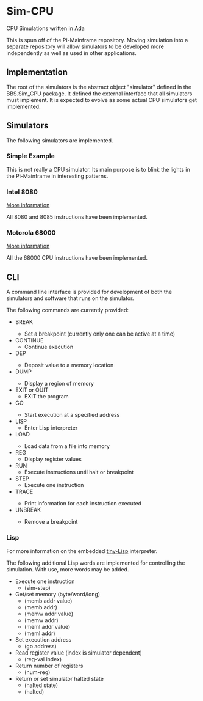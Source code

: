 # Sim-CPU
CPU Simulations written in Ada

This is spun off of the Pi-Mainframe repository.  Moving simulation into
a separate repository will allow simulators to be developed more independently
as well as used in other applications.

## Implementation
The root of the simulators is the abstract object "simulator" defined in the
BBS.Sim_CPU package.  It defined the external interface that all simulators
must implement.  It is expected to evolve as some actual CPU simulators get
implemented.

## Simulators
The following simulators are implemented.

### Simple Example
This is not really a CPU simulator.  Its main purpose is to blink the lights
in the Pi-Mainframe in interesting patterns.

### Intel 8080
[More information](https://github.com/BrentSeidel/Sim-CPU/tree/main/src/i8080/README.md)

All 8080 and 8085 instructions have been implemented.

### Motorola 68000
[More information](https://github.com/BrentSeidel/Sim-CPU/tree/main/src/m68000/README.md)

All the 68000 CPU instructions have been implemented.

## CLI
A command line interface is provided for development of both the simulators
and software that runs on the simulator.

The following commands are currently provided:
-  BREAK <addr>
    -    Set a breakpoint (currently only one can be active at a time)
-  CONTINUE
    -    Continue execution
-  DEP <addr> <value>
    -    Deposit value to a memory location
-  DUMP <addr>
    -    Display a region of memory
-  EXIT or QUIT
    -    EXIT the program
-  GO <addr>
    -    Start execution at a specified address
-  LISP
    -    Enter Lisp interpreter
-  LOAD <filename>
    -    Load data from a file into memory
-  REG
    -    Display register values
-  RUN
    -    Execute instructions until halt or breakpoint
-  STEP
    -    Execute one instruction
-  TRACE <level>
    -    Print information for each instruction executed
-  UNBREAK <addr>
    -    Remove a breakpoint

### Lisp
For more information on the embedded [tiny-Lisp](https://github.com/BrentSeidel/Ada-Lisp)
interpreter.

The following additional Lisp words are implemented for controlling the
simulation.  With use, more words may be added.
-  Execute one instruction
    -  (sim-step)
-  Get/set memory (byte/word/long)
    -  (memb addr value)
    -  (memb addr)
    -  (memw addr value)
    -  (memw addr)
    -  (meml addr value)
    -  (meml addr)
-  Set execution address
    -  (go address)
-  Read register value (index is simulator dependent)
    -  (reg-val index)
-  Return number of registers
    -  (num-reg)
-  Return or set simulator halted state
    -  (halted state)
    -  (halted)
